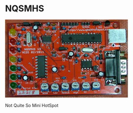 # NQSMHS

![finished board](https://github.com/g7ltt/NQSMHS/blob/main/NQSMHS-V2-built-small.png)

Not Quite So Mini HotSpot

